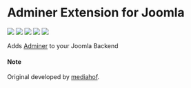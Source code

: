 # Adminer Extension for Joomla

![](https://img.shields.io/static/v1?label=Joomla&message=3.X&style=flat&logo=joomla&logoColor=orange&color=blue)
![](https://img.shields.io/github/release/z-index-net/joomla-plugin-system-adminer.svg)
![](https://img.shields.io/github/downloads/z-index-net/joomla-plugin-system-adminer/total.svg)
![](https://img.shields.io/badge/Maintained%3F-no-red.svg)
![](https://img.shields.io/github/license/z-index-net/joomla-plugin-system-adminer.svg)

Adds [Adminer](https://www.adminer.org) to your Joomla Backend

#### Note
Original developed by [mediahof](https://bitbucket.org/mediahof/joomla-plugin-system-adminer).
